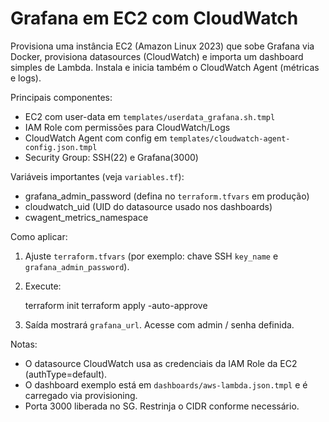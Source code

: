# Grafana em EC2 com CloudWatch

Provisiona uma instância EC2 (Amazon Linux 2023) que sobe Grafana via Docker, provisiona datasources (CloudWatch) e importa um dashboard simples de Lambda. Instala e inicia também o CloudWatch Agent (métricas e logs).

Principais componentes:
- EC2 com user-data em `templates/userdata_grafana.sh.tmpl`
- IAM Role com permissões para CloudWatch/Logs
- CloudWatch Agent com config em `templates/cloudwatch-agent-config.json.tmpl`
- Security Group: SSH(22) e Grafana(3000)

Variáveis importantes (veja `variables.tf`):
- grafana_admin_password (defina no `terraform.tfvars` em produção)
- cloudwatch_uid (UID do datasource usado nos dashboards)
- cwagent_metrics_namespace

Como aplicar:
1. Ajuste `terraform.tfvars` (por exemplo: chave SSH `key_name` e `grafana_admin_password`).
2. Execute:

	terraform init
	terraform apply -auto-approve

3. Saída mostrará `grafana_url`. Acesse com admin / senha definida.

Notas:
- O datasource CloudWatch usa as credenciais da IAM Role da EC2 (authType=default).
- O dashboard exemplo está em `dashboards/aws-lambda.json.tmpl` e é carregado via provisioning.
- Porta 3000 liberada no SG. Restrinja o CIDR conforme necessário.
